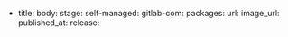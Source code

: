- title: <!-- Match the release post entry -->
  body: <!-- It is recommended to copy and paste the release post entry content here. You can shorten it if needed, but remember that the entry itself has already been reviewed by Tech Writing so don't feel like you need to reword anything -->
  stage: 
  self-managed: <!-- true or false -->
  gitlab-com: <!-- true or false -->
  packages: <!-- [Core, Starter, Premium, Ultimate] -->
  url: <!-- usually this is the documentation link, but can be a link to a video if there is one) -->
  image_url: <!-- This should be a full URL, generally taken from the releaes post content. If a video, use the youtube thumbnail URL with the structure of https://img.youtube.com/vi/UNIQUEID/hqdefault.jpg -->
  published_at: <!-- YYYY-MM-DD -->
  release: <!-- XX.Y --> 

